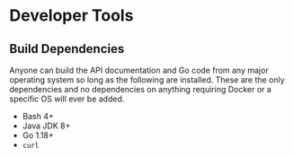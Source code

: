 # Developer Tools

## Build Dependencies

Anyone can build the API documentation and Go code from any major
operating system so long as the following are installed. These are the
only dependencies and no dependencies on anything requiring Docker or a
specific OS will ever be added.

* Bash 4+
* Java JDK 8+
* Go 1.18+
* `curl`

